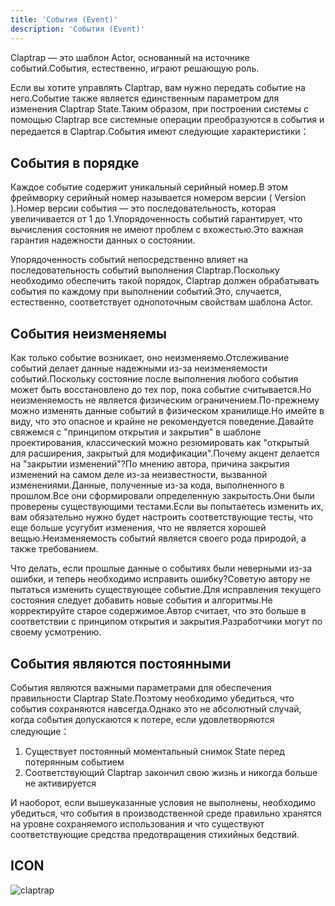 ```yaml
---
title: 'События (Event)'
description: 'События (Event)'
---
```


Claptrap — это шаблон Actor, основанный на источнике событий.События, естественно, играют решающую роль.

Если вы хотите управлять Claptrap, вам нужно передать событие на него.Событие также является единственным параметром для изменения Claptrap State.Таким образом, при построении системы с помощью Claptrap все системные операции преобразуются в события и передается в Claptrap.События имеют следующие характеристики：

## События в порядке

Каждое событие содержит уникальный серийный номер.В этом фреймворку серийный номер называется номером версии ( Version ).Номер версии события — это последовательность, которая увеличивается от 1 до 1.Упорядоченность событий гарантирует, что вычисления состояния не имеют проблем с вхожестью.Это важная гарантия надежности данных о состоянии.

Упорядоченность событий непосредственно влияет на последовательность событий выполнения Claptrap.Поскольку необходимо обеспечить такой порядок, Claptrap должен обрабатывать события по каждому при выполнении событий.Это, случается, естественно, соответствует однопоточным свойствам шаблона Actor.

## События неизменяемы

Как только событие возникает, оно неизменяемо.Отслеживание событий делает данные надежными из-за неизменяемости событий.Поскольку состояние после выполнения любого события может быть восстановлено до тех пор, пока событие считывается.Но неизменяемость не является физическим ограничением.По-прежнему можно изменять данные событий в физическом хранилище.Но имейте в виду, что это опасное и крайне не рекомендуется поведение.Давайте свяжемся с "принципом открытия и закрытия" в шаблоне проектирования, классический можно резюмировать как "открытый для расширения, закрытый для модификации".Почему акцент делается на "закрытии изменений"?По мнению автора, причина закрытия изменений на самом деле из-за неизвестности, вызванной изменениями.Данные, полученные из-за кода, выполненного в прошлом.Все они сформировали определенную закрытость.Они были проверены существующими тестами.Если вы попытаетесь изменить их, вам обязательно нужно будет настроить соответствующие тесты, что еще больше усугубит изменения, что не является хорошей вещью.Неизменяемость событий является своего рода природой, а также требованием.

Что делать, если прошлые данные о событиях были неверными из-за ошибки, и теперь необходимо исправить ошибку?Советую автору не пытаться изменить существующее событие.Для исправления текущего состояния следует добавить новые события и алгоритмы.Не корректируйте старое содержимое.Автор считает, что это больше в соответствии с принципом открытия и закрытия.Разработчики могут по своему усмотрению.

## События являются постоянными

События являются важными параметрами для обеспечения правильности Claptrap State.Поэтому необходимо убедиться, что события сохраняются навсегда.Однако это не абсолютный случай, когда события допускаются к потере, если удовлетворяются следующие：

1. Существует постоянный моментальный снимок State перед потерянным событием
2. Соответствующий Claptrap закончил свою жизнь и никогда больше не активируется

И наоборот, если вышеуказанные условия не выполнены, необходимо убедиться, что события в производственной среде правильно хранятся на уровне сохраняемого использования и что существуют соответствующие средства предотвращения стихийных бедствий.

## ICON

![claptrap](/images/claptrap_icons/event.svg)
